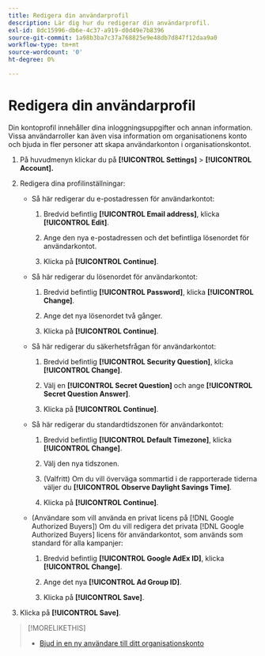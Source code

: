 ```yaml
---
title: Redigera din användarprofil
description: Lär dig hur du redigerar din användarprofil.
exl-id: 8dc15996-db6e-4c37-a919-d0d49e7b8396
source-git-commit: 1a98b3ba7c37a768825e9e48db7d847f12daa9a0
workflow-type: tm+mt
source-wordcount: '0'
ht-degree: 0%

---
```


# Redigera din användarprofil

Din kontoprofil innehåller dina inloggningsuppgifter och annan information. Vissa användarroller kan även visa information om organisationens konto och bjuda in fler personer att skapa användarkonton i organisationskontot.

1. På huvudmenyn klickar du på **[!UICONTROL Settings]** > **[!UICONTROL Account].**

1. Redigera dina profilinställningar:

   * Så här redigerar du e-postadressen för användarkontot:

      1. Bredvid befintlig **[!UICONTROL Email address]**, klicka **[!UICONTROL Edit]**.

      1. Ange den nya e-postadressen och det befintliga lösenordet för användarkontot.
      1. Klicka på **[!UICONTROL Continue]**.
   * Så här redigerar du lösenordet för användarkontot:

      1. Bredvid befintlig **[!UICONTROL Password]**, klicka **[!UICONTROL Change]**.

      1. Ange det nya lösenordet två gånger.

      1. Klicka på **[!UICONTROL Continue]**.
   * Så här redigerar du säkerhetsfrågan för användarkontot:

      1. Bredvid befintlig **[!UICONTROL Security Question]**, klicka **[!UICONTROL Change]**.

      1. Välj en **[!UICONTROL Secret Question]** och ange **[!UICONTROL Secret Question Answer]**.

      1. Klicka på **[!UICONTROL Continue]**.
   * Så här redigerar du standardtidszonen för användarkontot:

      1. Bredvid befintlig **[!UICONTROL Default Timezone]**, klicka **[!UICONTROL Change]**.

      1. Välj den nya tidszonen.

      1. (Valfritt) Om du vill överväga sommartid i de rapporterade tiderna väljer du **[!UICONTROL Observe Daylight Savings Time]**.

      1. Klicka på **[!UICONTROL Continue]**.
   * (Användare som vill använda en privat licens på [!DNL Google Authorized Buyers]) Om du vill redigera det privata [!DNL Google Authorized Buyers] licens för användarkontot, som används som standard för alla kampanjer:

      1. Bredvid befintlig **[!UICONTROL Google AdEx ID]**, klicka **[!UICONTROL Change]**.

      1. Ange det nya **[!UICONTROL Ad Group ID]**.

      1. Klicka på **[!UICONTROL Save]**.





1. Klicka på **[!UICONTROL Save]**.

>[!MORELIKETHIS]
>
>* [Bjud in en ny användare till ditt organisationskonto](user-invite.md)


<!-- >* [User Profile and Organization Account Settings](user-and-account-settings.md) -->
